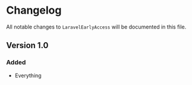 # Changelog

All notable changes to `LaravelEarlyAccess` will be documented in this file.

## Version 1.0

### Added
- Everything
